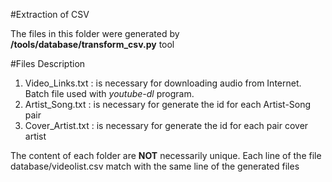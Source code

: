 #Extraction of CSV

The files in this folder were generated by **/tools/database/transform_csv.py** tool

#Files Description
1. Video_Links.txt  : is necessary for downloading audio from Internet. Batch file used with *youtube-dl* program.
2. Artist_Song.txt  : is necessary for generate the id for each Artist-Song pair
3. Cover_Artist.txt : is necessary for generate the id for each pair cover artist

The content of each folder are **NOT** necessarily unique.
Each line of the file database/videolist.csv match with the same line of the generated files

